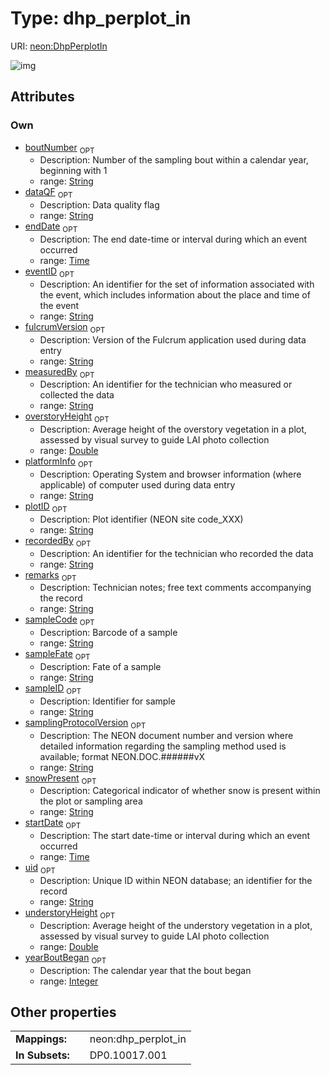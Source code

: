 
# Type: dhp_perplot_in




URI: [neon:DhpPerplotIn](https://data.neonscience.org/DhpPerplotIn)


![img](http://yuml.me/diagram/nofunky;dir:TB/class/[DhpPerplotIn&#124;uid:string%20%3F;plotID:string%20%3F;remarks:string%20%3F;measuredBy:string%20%3F;recordedBy:string%20%3F;eventID:string%20%3F;boutNumber:string%20%3F;sampleID:string%20%3F;startDate:time%20%3F;endDate:time%20%3F;samplingProtocolVersion:string%20%3F;sampleFate:string%20%3F;sampleCode:string%20%3F;dataQF:string%20%3F;fulcrumVersion:string%20%3F;platformInfo:string%20%3F;overstoryHeight:double%20%3F;understoryHeight:double%20%3F;yearBoutBegan:integer%20%3F;snowPresent:string%20%3F])

## Attributes


### Own

 * [boutNumber](boutNumber.md)  <sub>OPT</sub>
    * Description: Number of the sampling bout within a calendar year, beginning with 1
    * range: [String](types/String.md)
 * [dataQF](dataQF.md)  <sub>OPT</sub>
    * Description: Data quality flag
    * range: [String](types/String.md)
 * [endDate](endDate.md)  <sub>OPT</sub>
    * Description: The end date-time or interval during which an event occurred
    * range: [Time](types/Time.md)
 * [eventID](eventID.md)  <sub>OPT</sub>
    * Description: An identifier for the set of information associated with the event, which includes information about the place and time of the event
    * range: [String](types/String.md)
 * [fulcrumVersion](fulcrumVersion.md)  <sub>OPT</sub>
    * Description: Version of the Fulcrum application used during data entry
    * range: [String](types/String.md)
 * [measuredBy](measuredBy.md)  <sub>OPT</sub>
    * Description: An identifier for the technician who measured or collected the data
    * range: [String](types/String.md)
 * [overstoryHeight](overstoryHeight.md)  <sub>OPT</sub>
    * Description: Average height of the overstory vegetation in a plot, assessed by visual survey to guide LAI photo collection
    * range: [Double](types/Double.md)
 * [platformInfo](platformInfo.md)  <sub>OPT</sub>
    * Description: Operating System and browser information (where applicable) of computer used during data entry
    * range: [String](types/String.md)
 * [plotID](plotID.md)  <sub>OPT</sub>
    * Description: Plot identifier (NEON site code_XXX)
    * range: [String](types/String.md)
 * [recordedBy](recordedBy.md)  <sub>OPT</sub>
    * Description: An identifier for the technician who recorded the data
    * range: [String](types/String.md)
 * [remarks](remarks.md)  <sub>OPT</sub>
    * Description: Technician notes; free text comments accompanying the record
    * range: [String](types/String.md)
 * [sampleCode](sampleCode.md)  <sub>OPT</sub>
    * Description: Barcode of a sample
    * range: [String](types/String.md)
 * [sampleFate](sampleFate.md)  <sub>OPT</sub>
    * Description: Fate of a sample
    * range: [String](types/String.md)
 * [sampleID](sampleID.md)  <sub>OPT</sub>
    * Description: Identifier for sample
    * range: [String](types/String.md)
 * [samplingProtocolVersion](samplingProtocolVersion.md)  <sub>OPT</sub>
    * Description: The NEON document number and version where detailed information regarding the sampling method used is available; format NEON.DOC.######vX
    * range: [String](types/String.md)
 * [snowPresent](snowPresent.md)  <sub>OPT</sub>
    * Description: Categorical indicator of whether snow is present within the plot or sampling area
    * range: [String](types/String.md)
 * [startDate](startDate.md)  <sub>OPT</sub>
    * Description: The start date-time or interval during which an event occurred
    * range: [Time](types/Time.md)
 * [uid](uid.md)  <sub>OPT</sub>
    * Description: Unique ID within NEON database; an identifier for the record
    * range: [String](types/String.md)
 * [understoryHeight](understoryHeight.md)  <sub>OPT</sub>
    * Description: Average height of the understory vegetation in a plot, assessed by visual survey to guide LAI photo collection
    * range: [Double](types/Double.md)
 * [yearBoutBegan](yearBoutBegan.md)  <sub>OPT</sub>
    * Description: The calendar year that the bout began
    * range: [Integer](types/Integer.md)

## Other properties

|  |  |  |
| --- | --- | --- |
| **Mappings:** | | neon:dhp_perplot_in |
| **In Subsets:** | | DP0.10017.001 |

